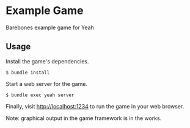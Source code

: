 # Example Game

Barebones example game for Yeah

## Usage

Install the game's dependencies.

`$ bundle install`

Start a web server for the game.

`$ bundle exec yeah server`

Finally, visit [http://localhost:1234](http://localhost:1234) to run the game in your web browser.

Note: graphical output in the game framework is in the works.
